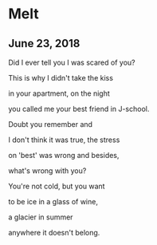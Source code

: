 # Melt
## June 23, 2018

Did I ever tell you I was scared of you?

This is why I didn't take the kiss

in your apartment, on the night

you called me your best friend in J-school. 

Doubt you remember and

I don't think it was true, the stress

on 'best' was wrong and besides,

what's wrong with you?

You're not cold, but you want

to be ice in a glass of wine,

a glacier in summer

anywhere it doesn't belong.
